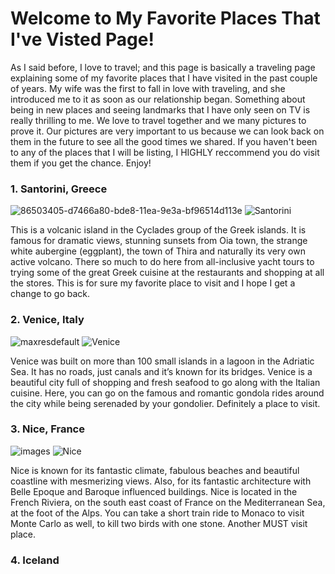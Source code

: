 # Welcome to My Favorite Places That I've Visted Page!
As I said before, I love to travel; and this page is basically a traveling page explaining some of my favorite places that I have visited in the past couple of years. My wife was the first to fall in love with traveling, and she introduced me to it as soon as our relationship began. Something about being in new places and seeing landmarks that I have only seen on TV is really thrilling to me. We love to travel together and we many pictures to prove it. Our pictures are very important to us because we can look back on them in the future to see all the good times we shared. If you haven't been to any of the places that I will be listing, I HIGHLY reccommend you do visit them if you get the chance. Enjoy!

### 1. Santorini, Greece 
![86503405-d7466a80-bde8-11ea-9e3a-bf96514d113e](https://user-images.githubusercontent.com/67583875/86503764-1f1ac100-bdec-11ea-809d-7ccfcd2c0606.jpg) ![Santorini](https://user-images.githubusercontent.com/67583875/86503776-38237200-bdec-11ea-9bb4-43b5738e5a49.jpg) 

This is a volcanic island in the Cyclades group of the Greek islands. It is famous for dramatic views, stunning sunsets from Oia town, the strange white aubergine (eggplant), the town of Thira and naturally its very own active volcano. There so much to do here from all-inclusive yacht tours to trying some of the great Greek cuisine at the restaurants and shopping at all the stores. This is for sure my favorite place to visit and I hope I get a change to go back.

 

### 2. Venice, Italy 
![maxresdefault](https://user-images.githubusercontent.com/67583875/86503802-8d5f8380-bdec-11ea-9710-56342c5c6bc0.jpg) ![Venice](https://user-images.githubusercontent.com/67583875/86503836-ecbd9380-bdec-11ea-83ac-dc9d0858fe56.jpg)

Venice was built on more than 100 small islands in a lagoon in the Adriatic Sea. It has no roads, just canals and it’s known for its bridges. Venice is a beautiful city full of shopping and fresh seafood to go along with the Italian cuisine. Here, you can go on the famous and romantic gondola rides around the city while being serenaded by your gondolier. Definitely a place to visit. 

### 3. Nice, France 
![images](https://user-images.githubusercontent.com/67583875/86504023-fa741880-bdee-11ea-94e7-9c55c92a176e.jpg) ![Nice](https://user-images.githubusercontent.com/67583875/86504037-2b544d80-bdef-11ea-849a-439c859f33d3.jpg) 

Nice is known for its fantastic climate, fabulous beaches and beautiful coastline with mesmerizing views. Also, for its fantastic architecture with Belle Epoque and Baroque influenced buildings. Nice is located in the French Riviera, on the south east coast of France on the Mediterranean Sea, at the foot of the Alps. You can take a short train ride to Monaco to visit Monte Carlo as well, to kill two birds with one stone. Another MUST visit place. 

### 4. Iceland
